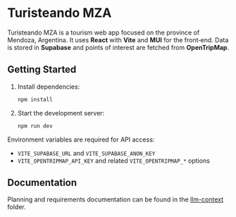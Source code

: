 # Turisteando MZA

Turisteando MZA is a tourism web app focused on the province of Mendoza, Argentina. It uses **React** with **Vite** and **MUI** for the front‑end. Data is stored in **Supabase** and points of interest are fetched from **OpenTripMap**.

## Getting Started

1. Install dependencies:
   ```bash
   npm install
   ```
2. Start the development server:
   ```bash
   npm run dev
   ```

Environment variables are required for API access:

- `VITE_SUPABASE_URL` and `VITE_SUPABASE_ANON_KEY`
- `VITE_OPENTRIPMAP_API_KEY` and related `VITE_OPENTRIPMAP_*` options

## Documentation

Planning and requirements documentation can be found in the [llm-context](./llm-context/README.md) folder.
